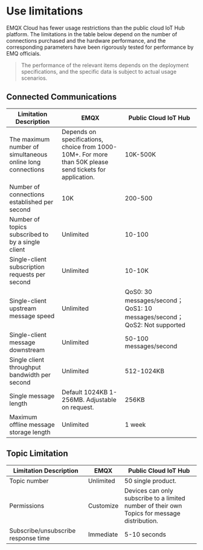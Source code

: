 # Use limitations

EMQX Cloud has fewer usage restrictions than the public cloud IoT Hub platform. The limitations in the table below depend on the number of connections purchased and the hardware performance, and the corresponding parameters have been rigorously tested for performance by EMQ officials.

> The performance of the relevant items depends on the deployment specifications, and the specific data is subject to actual usage scenarios.

## Connected Communications

| **Limitation Description**         | **EMQX**                                             | **Public Cloud IoT Hub**                     |
| -------------------- | ----------------------------------------------------- | -------------------------------------- |
| The maximum number of simultaneous online long connections  | Depends on specifications, choice from 1000-10M+. For more than 50K please send tickets for application.| 10K-500K                                 |
| Number of connections established per second     | 10K                                                   | 200-500                                |
| Number of topics subscribed to by a single client   | Unlimited                                                  | 10-100                                 |
| Single-client subscription requests per second  | Unlimited                                                  | 10-10K                                  |
| Single-client upstream message speed | Unlimited                                                  | QoS0: 30 messages/second；QoS1: 10 messages/second；QoS2: Not supported |
| Single-client message downstream     | Unlimited                                                  | 50-100 messages/second                          |
| Single client throughput bandwidth per second | Unlimited                                                  | 512-1024KB                             |
| Single message length         | Default 1024KB 1-256MB. Adjustable on request.                      | 256KB                                  |
| Maximum offline message storage length| Unlimited                                              | 1 week

## Topic Limitation

| **Limitation Description**              | **EMQX**          | **Public Cloud IoT Hub**                              |
| ------------------------- | ------------------ | ----------------------------------------------- |
| Topic number               | Unlimited              | 50 single product.                                     |
| Permissions                      | Customize | Devices can only subscribe to a limited number of their own Topics for message distribution. |
| Subscribe/unsubscribe response time | Immediate             | 5-10 seconds                                          |
